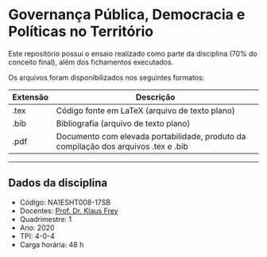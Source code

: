 # Governança Pública, Democracia e Políticas no Território

Este repositório possui o ensaio realizado como parte da disciplina (70% do conceito final), além dos fichamentos executados.

Os arquivos foram disponibilizados nos seguintes formatos:

| Extensão | Descrição                                                                           |
|----------|-------------------------------------------------------------------------------------|
| .tex     | Código fonte em LaTeX (arquivo de texto plano)                                      |
| .bib     | Bibliografia (arquivo de texto plano)                                               |
| .pdf     | Documento com elevada portabilidade, produto da compilação dos arquivos .tex e .bib |

---

## Dados da disciplina

- Código: NA1ESHT008-17SB
- Docentes: [Prof. Dr. Klaus Frey](http://cecs.ufabc.edu.br/index.php/docentes/contatos/23-docentes/108-klaus-frey.html)
- Quadrimestre: 1
- Ano: 2020
- TPI: 4-0-4
- Carga horária: 48 h